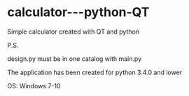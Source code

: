 # calculator---python-QT
Simple calculator created with QT and python

P.S.

design.py must be in one catalog with main.py

The application has been created for python 3.4.0 and lower

OS: Windows 7-10
